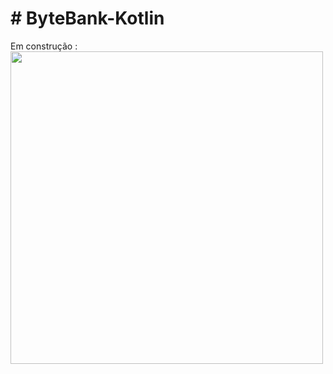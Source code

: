 <h1># ByteBank-Kotlin</h1>
Em construção :

<div align "center>
<img src="https://user-images.githubusercontent.com/96198078/170255130-9a220116-2b21-4fc5-ac5b-004c5d3fbec9.gif" width="500px">
</div>
